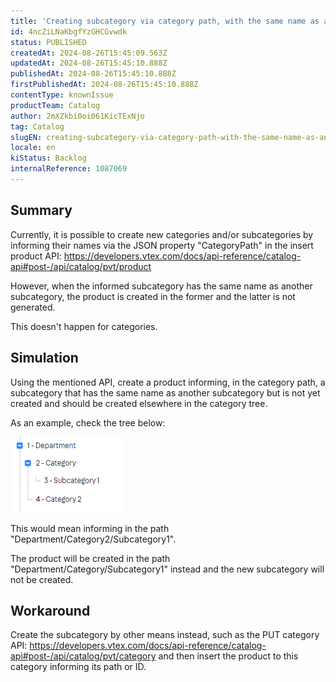 ```yaml
---
title: 'Creating subcategory via category path, with the same name as another subcategory, fails'
id: 4ncZiLNaKbgfYzGHCGvwdk
status: PUBLISHED
createdAt: 2024-08-26T15:45:09.563Z
updatedAt: 2024-08-26T15:45:10.888Z
publishedAt: 2024-08-26T15:45:10.888Z
firstPublishedAt: 2024-08-26T15:45:10.888Z
contentType: knownIssue
productTeam: Catalog
author: 2mXZkbi0oi061KicTExNjo
tag: Catalog
slugEN: creating-subcategory-via-category-path-with-the-same-name-as-another-subcategory-fails
locale: en
kiStatus: Backlog
internalReference: 1087069
---
```


## Summary


Currently, it is possible to create new categories and/or subcategories by informing their names via the JSON property "CategoryPath" in the insert product API: https://developers.vtex.com/docs/api-reference/catalog-api#post-/api/catalog/pvt/product

However, when the informed subcategory has the same name as another subcategory, the product is created in the former and the latter is not generated.

This doesn't happen for categories.


##

## Simulation


Using the mentioned API, create a product informing, in the category path, a subcategory that has the same name as another subcategory but is not yet created and should be created elsewhere in the category tree.

As an example, check the tree below:

 ![](https://raw.githubusercontent.com/vtexdocs/help-center-content/refs/heads/main/docs/en/known-issues/Catalog/creating-subcategory-via-category-path-with-the-same-name-as-another-subcategory-fails_1.png)

This would mean informing in the path "Department/Category2/Subcategory1".

The product will be created in the path "Department/Category/Subcategory1" instead and the new subcategory will not be created.


##

## Workaround


Create the subcategory by other means instead, such as the PUT category API: https://developers.vtex.com/docs/api-reference/catalog-api#post-/api/catalog/pvt/category and then insert the product to this category informing its path or ID.





